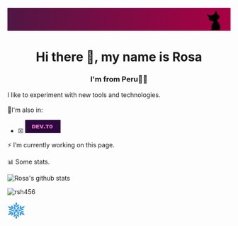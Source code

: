 ![](https://github.com/rsh456/rsh456/blob/master/bitmap2.png)

<h1 align="center">Hi there 👋, my name is Rosa</h1>
<h3 align="center">I'm from Peru🐾🐾</h3>

I like to experiment with new tools and technologies.
 <br />
 <br />
 🌴I'm also in:
- [x] <a href="https://dev.to/rsh456"> 
  <img src="https://github.com/rsh456/rsh456/blob/master/icon_dev.jpg" width="80" height="30"> 
</a> 


⚡ I’m currently working on this page.

:bar_chart: Some stats.



![Rosa's github stats](https://github-readme-stats.vercel.app/api?username=rsh456&show_icons=true&theme=synthwave)

<p align="left"> <img src="https://komarev.com/ghpvc/?username=rsh456" alt="rsh456" /> </p>

<a href='https://archiveprogram.github.com/'><img src='https://raw.githubusercontent.com/acervenky/animated-github-badges/master/assets/acbadge.gif' width='40' height='40'></a> 

<!--
**rsh456/rsh456** is a ✨ _special_ ✨ repository because its `README.md` (this file) appears on your GitHub profile.




Here are some ideas to get you started:
- 🌱 I’m currently learning ...
- 👯 I’m looking to collaborate on ...
- 🤔 I’m looking for help with ...
- 💬 Ask me about ...
- 📫 How to reach me: ...
- 😄 Pronouns: ...
- ⚡ Fun fact: ...
-->
